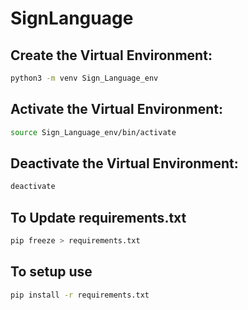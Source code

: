 # SignLanguage

## Create the Virtual Environment:
``` sh
python3 -m venv Sign_Language_env
```
## Activate the Virtual Environment:
``` sh
source Sign_Language_env/bin/activate
```
## Deactivate the Virtual Environment:
``` sh
deactivate
```
## To Update requirements.txt
``` sh
pip freeze > requirements.txt
```
## To setup use
``` sh
pip install -r requirements.txt
```